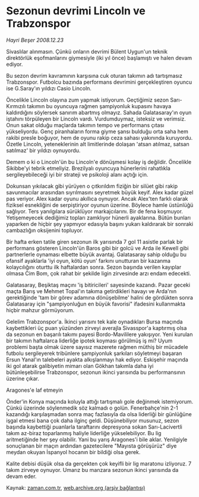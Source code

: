 # Sezonun devrimi Lincoln ve Trabzonspor

*Hayri Beşer 2008.12.23*

<tr><td class="metin" colspan="2" style="padding-top: 20px; padding-left: 5px; padding-right: 10px;">Sivaslılar alınmasın. Çünkü onların devrimi Bülent Uygun'un teknik direktörlük eşofmanlarını giymesiyle (iki yıl önce) başlamıştı ve halen devam ediyor.</td></tr><tr><td class="metin" colspan="2" style="padding-top: 20px; padding-left: 5px; padding-right: 10px;"><p>Bu sezon devrim kavramının karşısına cuk oturan takımın adı tartışmasız Trabzonspor. Futbolcu bazında performans devrimini gerçekleştiren oyuncu ise G.Saray'ın yıldızı Casio Lincoln.
<p>Öncelikle Lincoln olayına zum yapmak istiyorum. Geçtiğimiz sezon Sarı-Kırmızılı takımın bu oyuncuya rağmen şampiyonluk kupasını havaya kaldırdığını söylersek sanırım abartmış olmayız. Sahada Galatasaray'ın oyun iştahını törpüleyen bir Lincoln vardı. Vurdumduymaz, isteksiz ve verimsiz. Onun sakat olduğu maçlarda takımın tempo ve performans çıtası yükseliyordu. Genç piranhaların forma giyme şansı bulduğu orta saha hem rakibi presle boğuyor, hem de oyunu rakip ceza sahası yakınında kuruyordu. Özetle Lincoln, yeteneklerinin alt limitlerinde dolaşan 'atsan atılmaz, satsan satılmaz' bir yıldızı oynuyordu.
<p>Demem o ki o Lincoln'ün bu Lincoln'e dönüşmesi kolay iş değildir. Öncelikle Sikibbe'yi tebrik etmeliyiz. Brezilyalı oyuncuya hünerlerini rahatlıkla sergileyebileceği iyi bir strateji ve psikoloji alanı açtığı için. 
<p>Dokunsan yıkılacak gibi yürüyen o çıtkırıldım fiziğin bir silüet gibi rakip savunmacılar arasından sıyrılmasını seyretmek büyük keyif. Alex kadar güzel pas veriyor. Alex kadar oyunu akıllıca oynuyor. Ancak Alex'ten farklı olarak fiziksel esnekliğini de serpiştiriyor oyunun üzerine. Böylece hamle üstünlüğü sağlıyor. Ters yanılgılara sürüklüyor markajcılarını. Bir de fena koşmuyor. Yetişemeyecek dediğimiz topları zamklıyor hünerli ayaklarına. Bütün bunları yaparken de hiçbir şey yapmıyor edasıyla başını yukarı kaldırarak bir sonraki cambazlığın oksijenini topluyor.
<p>Bir hafta erken tatile giren sezonun ilk yarısında 7 gol 11 asistle parlak bir performans gösteren Lincoln'ün Baros gibi bir golcü ve Arda ile Kewell gibi partnerlerle oynaması elbette büyük avantaj. Galatasaray sahip olduğu bu ofansif ayaklarla 'iyi oyun, kötü oyun' farkını unutturan bir kazanma kolaycılığını oturttu ilk haftalardan sonra. Sezon başında verilen kayıplar olmasa Cim Bom, çok rahat bir şekilde ligin zirvesinde arzı endam edecekti. 
<p>Galatasaray, Beşiktaş maçını 'iş bitiricileri' sayesinde kazandı. Pazar geceki maçta Barış ve Mehmet Topal'ın takıma getirdikleri havayı ve Arda'nın gerektiğinde 'tam bir görev adamına dönüşebilme' halini de gördükten sonra Galatasaray için "şampiyonluğun en büyük favorisi" ifadesini kullanmakta hiçbir mahzur görmüyorum.
<p>Gelelim Trabzonspor'a. İkinci yarısını tek kale oynadıkları Bursa maçında kaybettikleri üç puan yüzünden zirveyi averajla Sivasspor'a kaptırmış olsa da sezonun en başarılı takımı payesi Bordo-Mavililere yakışıyor. Yeni kurulan bir takımın haftalarca liderliğe ipotek koyması görülmüş iş mi? Uyum problemi başta olmak üzere sayısız mazerete rağmen müthiş bir mücadele futbolu sergileyerek tribünlere şampiyonluk şarkıları söyletmeyi başaran Ersun Yanal'ın talebeleri ayakta alkışlanmayı hak ediyor. Eskişehir maçında iki gol atarak galibiyetin mimarı olan Gökhan takımla daha iyi bütünleşebilirse Trabzonspor, sezonun ikinci yarısında bu performansının üzerine çıkar.
<p>Aragones'e laf etmeyin
<p>Önder'in Konya maçında koluyla attığı tartışmalı gole değinmek istemiyorum. Çünkü üzerinde söylenmedik söz kalmadı o golün. Fenerbahçe'nin 2-1 kazandığı karşılaşmadan sonra maç fazlasıyla da olsa liderliği bir günlüğüne işgal etmesi bana çok daha ilginç geldi. Düşünebiliyor musunuz, sezon başında kaybettiği puanlarla taraftarını depresyona sokan Sarı-Lacivertli takım az-biraz toparlanmış haliyle liderliğe yükselebiliyor. Bu lig aritmetiğinde her şey olabilir. Yani bu yarış Aragones'i bile aklar. Yenilgiyle sonuçlanan bir maçın ardından gazetecilere "Mayısta görüşürüz" diye meydan okuyan İspanyol hocanın bir bildiği olsa gerek.
<p>Kalite debisi düşük olsa da gerçekten çok keyifli bir lig maratonu izliyoruz. 7 takım zirveye oynuyor. Umarız bu manzara sezonun ikinci yarısında da devam eder.<br/></p></p></p></p></p></p></p></p></p></p></td></tr>

Kaynak: [zaman.com.tr](http://zaman.com.tr/yazar.do?yazino=773301), [web.archive.org (arşiv bağlantısı)](http://web.archive.org/web/20090205050834/http://www.zaman.com.tr:80/yazar.do?yazino=773301)
